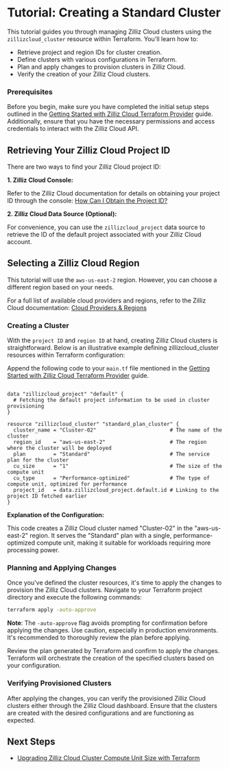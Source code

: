 # Tutorial: Creating a Standard Cluster

This tutorial guides you through managing Zilliz Cloud clusters using the `zillizcloud_cluster` resource within Terraform. You'll learn how to:

- Retrieve project and region IDs for cluster creation.
- Define clusters with various configurations in Terraform.
- Plan and apply changes to provision clusters in Zilliz Cloud.
- Verify the creation of your Zilliz Cloud clusters.

### Prerequisites

Before you begin, make sure you have completed the initial setup steps outlined in the [Getting Started with Zilliz Cloud Terraform Provider](./get-start.md) guide. Additionally, ensure that you have the necessary permissions and access credentials to interact with the Zilliz Cloud API.


## Retrieving Your Zilliz Cloud Project ID

There are two ways to find your Zilliz Cloud project ID:

**1. Zilliz Cloud Console:**

Refer to the Zilliz Cloud documentation for details on obtaining your project ID through the console: [How Can I Obtain the Project ID?](https://support.zilliz.com/hc/en-us/articles/22048954409755-How-Can-I-Obtain-the-Project-ID)

**2. Zilliz Cloud Data Source (Optional):**

For convenience, you can use the `zillizcloud_project` data source to retrieve the ID of the default project associated with your Zilliz Cloud account.

## Selecting a Zilliz Cloud Region

This tutorial will use the `aws-us-east-2` region.  However, you can choose a different region based on your needs.

For a full list of available cloud providers and regions, refer to the Zilliz Cloud documentation: [Cloud Providers & Regions](https://docs.zilliz.com/docs/cloud-providers-and-regions)
 
### Creating a Cluster

With the `project ID` and `region ID` at hand, creating Zilliz Cloud clusters is straightforward. Below is an illustrative example defining zillizcloud_cluster resources within Terraform configuration:

Append the following code to your `main.tf` file mentioned in the [Getting Started with Zilliz Cloud Terraform Provider](./get-start.md) guide.

```hcl

data "zillizcloud_project" "default" {
  # Fetching the default project information to be used in cluster provisioning
}

resource "zillizcloud_cluster" "standard_plan_cluster" {
  cluster_name = "Cluster-02"                        # The name of the cluster
  region_id    = "aws-us-east-2"                     # The region where the cluster will be deployed
  plan         = "Standard"                          # The service plan for the cluster
  cu_size      = "1"                                 # The size of the compute unit
  cu_type      = "Performance-optimized"             # The type of compute unit, optimized for performance
  project_id   = data.zillizcloud_project.default.id # Linking to the project ID fetched earlier
}
```
**Explanation of the Configuration:**

This code creates a Zilliz Cloud cluster named "Cluster-02" in the "aws-us-east-2" region. It serves the "Standard" plan with a single, performance-optimized compute unit, making it suitable for workloads requiring more processing power.


### Planning and Applying Changes

Once you've defined the cluster resources, it's time to apply the changes to provision the Zilliz Cloud clusters. Navigate to your Terraform project directory and execute the following commands:

```bash
terraform apply -auto-approve
```

**Note**: The `-auto-approve` flag avoids prompting for confirmation before applying the changes. Use caution, especially in production environments. It's recommended to thoroughly review the plan before applying.

Review the plan generated by Terraform and confirm to apply the changes. Terraform will orchestrate the creation of the specified clusters based on your configuration.

### Verifying Provisioned Clusters

After applying the changes, you can verify the provisioned Zilliz Cloud clusters either through the Zilliz Cloud dashboard. Ensure that the clusters are created with the desired configurations and are functioning as expected.

## Next Steps
- [Upgrading Zilliz Cloud Cluster Compute Unit Size with Terraform](./scale-cluster.md)

